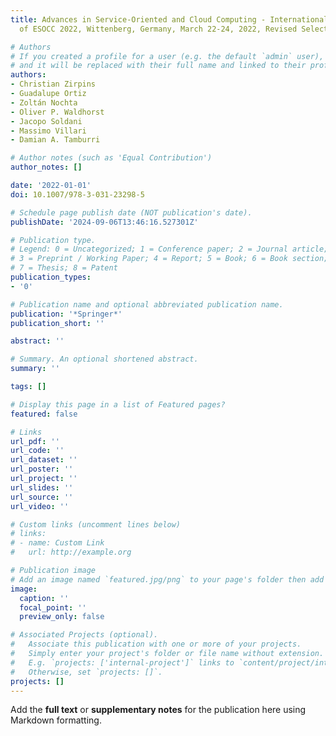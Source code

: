 ```yaml
---
title: Advances in Service-Oriented and Cloud Computing - International Workshops
  of ESOCC 2022, Wittenberg, Germany, March 22-24, 2022, Revised Selected Papers

# Authors
# If you created a profile for a user (e.g. the default `admin` user), write the username (folder name) here
# and it will be replaced with their full name and linked to their profile.
authors:
- Christian Zirpins
- Guadalupe Ortiz
- Zoltán Nochta
- Oliver P. Waldhorst
- Jacopo Soldani
- Massimo Villari
- Damian A. Tamburri

# Author notes (such as 'Equal Contribution')
author_notes: []

date: '2022-01-01'
doi: 10.1007/978-3-031-23298-5

# Schedule page publish date (NOT publication's date).
publishDate: '2024-09-06T13:46:16.527301Z'

# Publication type.
# Legend: 0 = Uncategorized; 1 = Conference paper; 2 = Journal article;
# 3 = Preprint / Working Paper; 4 = Report; 5 = Book; 6 = Book section;
# 7 = Thesis; 8 = Patent
publication_types:
- '0'

# Publication name and optional abbreviated publication name.
publication: '*Springer*'
publication_short: ''

abstract: ''

# Summary. An optional shortened abstract.
summary: ''

tags: []

# Display this page in a list of Featured pages?
featured: false

# Links
url_pdf: ''
url_code: ''
url_dataset: ''
url_poster: ''
url_project: ''
url_slides: ''
url_source: ''
url_video: ''

# Custom links (uncomment lines below)
# links:
# - name: Custom Link
#   url: http://example.org

# Publication image
# Add an image named `featured.jpg/png` to your page's folder then add a caption below.
image:
  caption: ''
  focal_point: ''
  preview_only: false

# Associated Projects (optional).
#   Associate this publication with one or more of your projects.
#   Simply enter your project's folder or file name without extension.
#   E.g. `projects: ['internal-project']` links to `content/project/internal-project/index.md`.
#   Otherwise, set `projects: []`.
projects: []
---
```


Add the **full text** or **supplementary notes** for the publication here using Markdown formatting.
